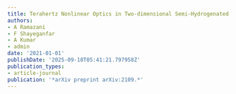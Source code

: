 ```yaml
---
title: Terahertz Nonlinear Optics in Two-dimensional Semi-Hydrogenated SiB
authors:
- A Ramazani
- F Shayeganfar
- A Kumar
- admin
date: '2021-01-01'
publishDate: '2025-09-18T05:41:21.797958Z'
publication_types:
- article-journal
publication: '*arXiv preprint arXiv:2109.*'
---
```

